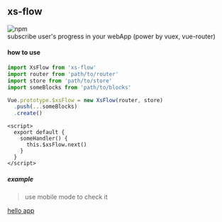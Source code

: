 
## xs-flow
![npm](https://img.shields.io/npm/v/xs-flow)  
subscribe user's progress in your webApp (power by vuex, vue-router)

#### how to use
```ts
import XsFlow from 'xs-flow'
import router from 'path/to/router'
import store from 'path/to/store'
import someBlocks from 'path/to/blocks'

Vue.prototype.$xsFlow = new XsFlow(router, store)
  .push(...someBlocks)
  .create()
```

```vue
<script>
  export default {
    someHandler() {
      this.$xsFlow.next()
    }
  }
</script>
```

##### example
> use mobile mode to check it

[hello app](https://zouhangwithsweet.github.io/xs-flow/examples/index#/)

